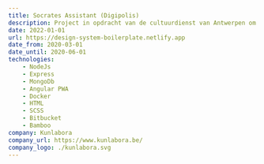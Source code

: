 ```yaml
---
title: Socrates Assistant (Digipolis)
description: Project in opdracht van de cultuurdienst van Antwerpen om gebruikers culturele aanbevelingen te kunnen geven op basis van hun cultuur profiel en vorige interacties met de applicatie.
date: 2022-01-01
url: https://design-system-boilerplate.netlify.app
date_from: 2020-03-01
date_until: 2020-06-01
technologies:
    - NodeJs
    - Express
    - MongoDb
    - Angular PWA
    - Docker
    - HTML
    - SCSS
    - Bitbucket
    - Bamboo
company: Kunlabora
company_url: https://www.kunlabora.be/
company_logo: ./kunlabora.svg
---
```

